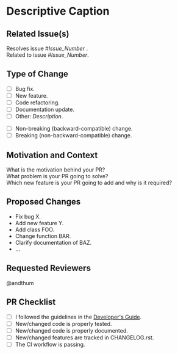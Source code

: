 # Descriptive Caption

<!--
Thank you for your contribution!

Please fill out this pull request (PR) template and please take a look
at our developer's guide at
https://hpcss.readthedocs.io/en/latest/doc_pages/dev_guide/dev_guide.html
-->

## Related Issue(s)

<!-- Remove this section, if your PR is not related to an issue. -->

Resolves issue #*Issue_Number* .  
Related to issue #*Issue_Number*.

## Type of Change

* [ ] Bug fix.
* [ ] New feature.
* [ ] Code refactoring.
* [ ] Documentation update.
* [ ] Other: *Description*.

<!-- Blank line -->

* [ ] Non-breaking (backward-compatible) change.
* [ ] Breaking (non-backward-compatible) change.

## Motivation and Context

<!--
If your PR resolves a distinct issue, you can remove this section or
(better) give a brief summary of that issue.
-->

What is the motivation behind your PR?  
What problem is your PR going to solve?  
Which new feature is your PR going to add and why is it required?

## Proposed Changes

<!-- Give a concise summary of the most important changes. -->

* Fix bug X.
* Add new feature Y.
* Add class FOO.
* Change function BAR.
* Clarify documentation of BAZ.
* ...

## Requested Reviewers

<!-- Request specific Reviewers here or remove this section. -->

@andthum

## PR Checklist

<!--
Please tick the check boxes accordingly.  Mark any check boxes that do
not apply to your PR as [N/A].
-->

* [ ] I followed the guidelines in the [Developer's Guide](https://hpcss.readthedocs.io/en/latest/doc_pages/dev_guide/dev_guide.html).
* [ ] New/changed code is properly tested.
* [ ] New/changed code is properly documented.
* [ ] New/changed features are tracked in CHANGELOG.rst.
* [ ] The CI workflow is passing.
